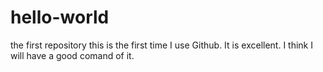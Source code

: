 # hello-world
the first repository
this is the first time I use Github. It is excellent. I think I will have a good comand of it.
